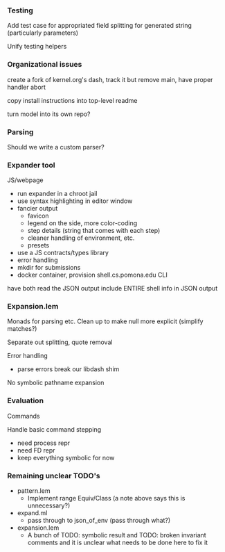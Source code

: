 ### Testing

Add test case for appropriated field splitting for generated string (particularly parameters)

Unify testing helpers

### Organizational issues

create a fork of kernel.org's dash, track it
but remove main, have proper handler abort

copy install instructions into top-level readme

turn model into its own repo?

### Parsing

Should we write a custom parser?

### Expander tool

JS/webpage
  + run expander in a chroot jail
  + use syntax highlighting in editor window
  + fancier output
    - favicon
    - legend on the side, more color-coding
    - step details (string that comes with each step)
    - cleaner handling of environment, etc.
    - presets
  + use a JS contracts/types library 
  + error handling
  + mkdir for submissions
  + docker container, provision shell.cs.pomona.edu
CLI

have both read the JSON output
  include ENTIRE shell info in JSON output

### Expansion.lem

Monads for parsing etc.
Clean up to make null more explicit (simplify matches?)

Separate out splitting, quote removal

Error handling
  - parse errors break our libdash shim

No symbolic pathname expansion

### Evaluation

Commands

Handle basic command stepping
  - need process repr
  - need FD repr
  - keep everything symbolic for now

### Remaining unclear TODO's

- pattern.lem
  - Implement range Equiv/Class (a note above says this is unnecessary?)
- expand.ml
  - pass through to json_of_env (pass through what?)
- expansion.lem
  - A bunch of TODO: symbolic result and TODO: broken invariant comments
    and it is unclear what needs to be done here to fix it

